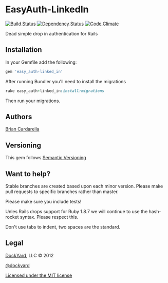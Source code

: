 # EasyAuth-LinkedIn #

[![Build Status](https://secure.travis-ci.org/dockyard/easy_auth-linked_in.png?branch=master)](http://travis-ci.org/dockyard/easy_auth-linked_in)
[![Dependency Status](https://gemnasium.com/dockyard/easy_auth-linked_in.png?travis)](https://gemnasium.com/dockyard/easy_auth-linked_in)
[![Code Climate](https://codeclimate.com/badge.png)](https://codeclimate.com/linked_in/dockyard/easy_auth-linked_in)

Dead simple drop in authentication for Rails

## Installation ##

In your Gemfile add the following:

```ruby
gem 'easy_auth-linked_in'
```

After running Bundler you'll need to install the migrations

```ruby
rake easy_auth-linked_in:install:migrations
```

Then run your migrations.

## Authors ##

[Brian Cardarella](http://linked_in.com/bcardarella)

## Versioning ##

This gem follows [Semantic Versioning](http://semver.org)

## Want to help? ##

Stable branches are created based upon each minor version. Please make
pull requests to specific branches rather than master.

Please make sure you include tests!

Unles Rails drops support for Ruby 1.8.7 we will continue to use the
hash-rocket syntax. Please respect this.

Don't use tabs to indent, two spaces are the standard.

## Legal ##

[DockYard](http://dockyard.com), LLC &copy; 2012

[@dockyard](http://linked_in.com/dockyard)

[Licensed under the MIT license](http://www.opensource.org/licenses/mit-license.php)

